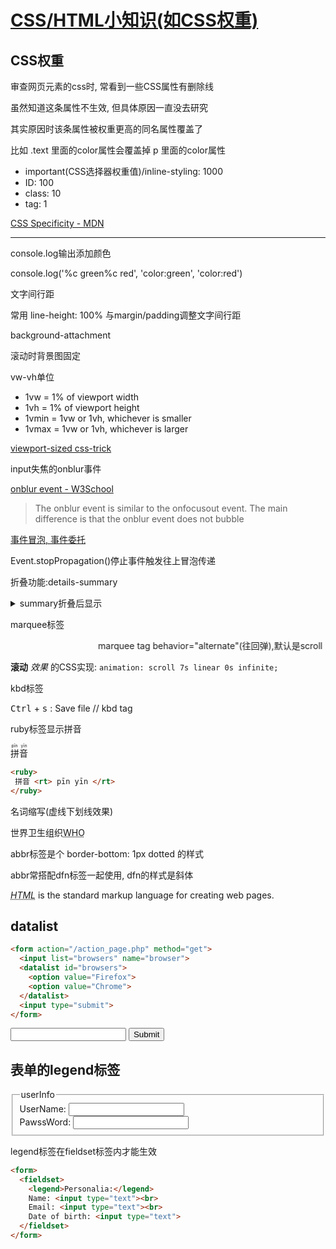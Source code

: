 # [CSS/HTML小知识(如CSS权重)](/unarchived/css_html_notes.md)

## CSS权重

审查网页元素的css时, 常看到一些CSS属性有删除线

虽然知道这条属性不生效, 但具体原因一直没去研究

其实原因时该条属性被权重更高的同名属性覆盖了

比如 .text 里面的color属性会覆盖掉 p 里面的color属性

- important(CSS选择器权重值)/inline-styling: 1000
- ID: 100
- class: 10
- tag: 1 

[CSS Specificity - MDN](https://developer.mozilla.org/en-US/docs/Web/CSS/Specificity)

---

<i class="fa fa-hashtag"></i>
console.log输出添加颜色

console.log('%c green%c red', 'color:green', 'color:red')

<i class="fa fa-hashtag"></i>
文字间行距

常用 line-height: 100% 与margin/padding调整文字间行距

<i class="fa fa-hashtag"></i>
background-attachment

滚动时背景图固定

<i class="fa fa-hashtag"></i>
vw-vh单位

- 1vw = 1% of viewport width
- 1vh = 1% of viewport height
- 1vmin = 1vw or 1vh, whichever is smaller
- 1vmax = 1vw or 1vh, whichever is larger

[viewport-sized css-trick](https://css-tricks.com/viewport-sized-typography/)

<i class="fa fa-hashtag"></i>
input失焦的onblur事件

[onblur event - W3School](https://www.w3schools.com/jsref/event_onblur.asp)

> The onblur event is similar to the onfocusout event. The main difference is that the onblur event does not bubble

[事件冒泡, 事件委托](https://segmentfault.com/a/1190000000470398)

Event.stopPropagation()停止事件触发往上冒泡传递

<i class="fa fa-hashtag"></i>
折叠功能:details-summary

<details>
<summary>
summary折叠后显示
</summary>
details被折叠内容...
</details>

<i class="fa fa-hashtag"></i>
marquee标签

<marquee behavior="alternate">marquee tag behavior="alternate"(往回弹),默认是scroll</marquee>

**滚动** *效果* 的CSS实现: `animation: scroll 7s linear 0s infinite;`

<i class="fa fa-hashtag"></i>
kbd标签

<kbd>Ctrl</kbd> + <kbd>s</kbd> : Save file // kbd tag

<i class="fa fa-hashtag"></i>
ruby标签显示拼音

<ruby>
 拼音 <rt> pīn yīn </rt>
</ruby>

```html
<ruby>
 拼音 <rt> pīn yīn </rt>
</ruby>
```

<i class="fa fa-hashtag"></i>
名词缩写(虚线下划线效果)

<p>世界卫生组织<abbr title="World Health Organization">WHO</abbr></p>

abbr标签是个 border-bottom: 1px dotted 的样式

abbr常搭配dfn标签一起使用, dfn的样式是斜体

<p><dfn><abbr title="HyperText Markup Language">HTML</abbr></dfn> is the standard markup language for creating web pages.</p>

## datalist

```html
<form action="/action_page.php" method="get">
  <input list="browsers" name="browser">
  <datalist id="browsers">
    <option value="Firefox">
    <option value="Chrome">
  </datalist>
  <input type="submit">
</form>
```

<form action="/action_page.php" method="get">
  <input list="browsers" name="browser">
  <datalist id="browsers">
    <option value="Firefox">
    <option value="Chrome">
  </datalist>
  <input type="submit">
</form>

## 表单的legend标签

<form>
  <fieldset>
    <legend>userInfo</legend>
    UserName: <input type="text"><br>
    PawssWord: <input type="text"><br>
  </fieldset>
</form>

legend标签在fieldset标签内才能生效

```html
<form>
  <fieldset>
    <legend>Personalia:</legend>
    Name: <input type="text"><br>
    Email: <input type="text"><br>
    Date of birth: <input type="text">
  </fieldset>
</form>
```
